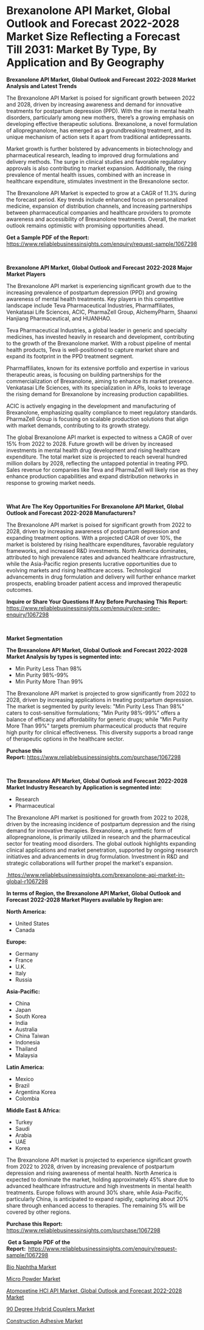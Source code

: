 <p><h1>Brexanolone API Market, Global Outlook and Forecast 2022-2028 Market Size Reflecting a Forecast Till 2031: Market By Type, By Application and By Geography</h1></p><p><strong>Brexanolone API Market, Global Outlook and Forecast 2022-2028 Market Analysis and Latest Trends</strong></p>
<p><p>The Brexanolone API Market is poised for significant growth between 2022 and 2028, driven by increasing awareness and demand for innovative treatments for postpartum depression (PPD). With the rise in mental health disorders, particularly among new mothers, there’s a growing emphasis on developing effective therapeutic solutions. Brexanolone, a novel formulation of allopregnanolone, has emerged as a groundbreaking treatment, and its unique mechanism of action sets it apart from traditional antidepressants.</p><p>Market growth is further bolstered by advancements in biotechnology and pharmaceutical research, leading to improved drug formulations and delivery methods. The surge in clinical studies and favorable regulatory approvals is also contributing to market expansion. Additionally, the rising prevalence of mental health issues, combined with an increase in healthcare expenditure, stimulates investment in the Brexanolone sector. </p><p>The Brexanolone API Market is expected to grow at a CAGR of 11.3% during the forecast period. Key trends include enhanced focus on personalized medicine, expansion of distribution channels, and increasing partnerships between pharmaceutical companies and healthcare providers to promote awareness and accessibility of Brexanolone treatments. Overall, the market outlook remains optimistic with promising opportunities ahead.</p></p>
<p><strong>Get a Sample PDF of the Report:&nbsp;</strong> <a href="https://www.reliablebusinessinsights.com/enquiry/request-sample/1067298">https://www.reliablebusinessinsights.com/enquiry/request-sample/1067298</a></p>
<p>&nbsp;</p>
<p><strong>Brexanolone API Market, Global Outlook and Forecast 2022-2028 Major Market Players</strong></p>
<p><p>The Brexanolone API market is experiencing significant growth due to the increasing prevalence of postpartum depression (PPD) and growing awareness of mental health treatments. Key players in this competitive landscape include Teva Pharmaceutical Industries, Pharmaffiliates, Venkatasai Life Sciences, ACIC, PharmaZell Group, AlchemyPharm, Shaanxi Hanjiang Pharmaceutical, and HUANHAO. </p><p>Teva Pharmaceutical Industries, a global leader in generic and specialty medicines, has invested heavily in research and development, contributing to the growth of the Brexanolone market. With a robust pipeline of mental health products, Teva is well-positioned to capture market share and expand its footprint in the PPD treatment segment.</p><p>Pharmaffiliates, known for its extensive portfolio and expertise in various therapeutic areas, is focusing on building partnerships for the commercialization of Brexanolone, aiming to enhance its market presence. Venkatasai Life Sciences, with its specialization in APIs, looks to leverage the rising demand for Brexanolone by increasing production capabilities.</p><p>ACIC is actively engaging in the development and manufacturing of Brexanolone, emphasizing quality compliance to meet regulatory standards. PharmaZell Group is focusing on scalable production solutions that align with market demands, contributing to its growth strategy. </p><p>The global Brexanolone API market is expected to witness a CAGR of over 15% from 2022 to 2028. Future growth will be driven by increased investments in mental health drug development and rising healthcare expenditure. The total market size is projected to reach several hundred million dollars by 2028, reflecting the untapped potential in treating PPD. Sales revenue for companies like Teva and PharmaZell will likely rise as they enhance production capabilities and expand distribution networks in response to growing market needs.</p></p>
<p>&nbsp;</p>
<p><strong>What Are The Key Opportunities For Brexanolone API Market, Global Outlook and Forecast 2022-2028 Manufacturers?</strong></p>
<p><p>The Brexanolone API market is poised for significant growth from 2022 to 2028, driven by increasing awareness of postpartum depression and expanding treatment options. With a projected CAGR of over 10%, the market is bolstered by rising healthcare expenditures, favorable regulatory frameworks, and increased R&D investments. North America dominates, attributed to high prevalence rates and advanced healthcare infrastructure, while the Asia-Pacific region presents lucrative opportunities due to evolving markets and rising healthcare access. Technological advancements in drug formulation and delivery will further enhance market prospects, enabling broader patient access and improved therapeutic outcomes.</p></p>
<p><strong>Inquire or Share Your Questions If Any Before Purchasing This Report:</strong> <a href="https://www.reliablebusinessinsights.com/enquiry/pre-order-enquiry/1067298">https://www.reliablebusinessinsights.com/enquiry/pre-order-enquiry/1067298</a></p>
<p>&nbsp;</p>
<p><strong>Market Segmentation</strong></p>
<p><strong>The Brexanolone API Market, Global Outlook and Forecast 2022-2028 Market Analysis by types is segmented into:</strong></p>
<p><ul><li>Min Purity Less Than 98%</li><li>Min Purity 98%-99%</li><li>Min Purity More Than 99%</li></ul></p>
<p><p>The Brexanolone API market is projected to grow significantly from 2022 to 2028, driven by increasing applications in treating postpartum depression. The market is segmented by purity levels: "Min Purity Less Than 98%" caters to cost-sensitive formulations; "Min Purity 98%-99%" offers a balance of efficacy and affordability for generic drugs; while "Min Purity More Than 99%" targets premium pharmaceutical products that require high purity for clinical effectiveness. This diversity supports a broad range of therapeutic options in the healthcare sector.</p></p>
<p><strong>Purchase this Report:&nbsp;</strong><a href="https://www.reliablebusinessinsights.com/purchase/1067298">https://www.reliablebusinessinsights.com/purchase/1067298</a></p>
<p>&nbsp;</p>
<p><strong>The Brexanolone API Market, Global Outlook and Forecast 2022-2028 Market Industry Research by Application is segmented into:</strong></p>
<p><ul><li>Research</li><li>Pharmaceutical</li></ul></p>
<p><p>The Brexanolone API market is positioned for growth from 2022 to 2028, driven by the increasing incidence of postpartum depression and the rising demand for innovative therapies. Brexanolone, a synthetic form of allopregnanolone, is primarily utilized in research and the pharmaceutical sector for treating mood disorders. The global outlook highlights expanding clinical applications and market penetration, supported by ongoing research initiatives and advancements in drug formulation. Investment in R&D and strategic collaborations will further propel the market's expansion.</p></p>
<p><a href="https://www.reliablebusinessinsights.com/brexanolone-api-market-in-global-r1067298">&nbsp;https://www.reliablebusinessinsights.com/brexanolone-api-market-in-global-r1067298</a></p>
<p><strong>In terms of Region, the Brexanolone API Market, Global Outlook and Forecast 2022-2028 Market Players available by Region are:</strong></p>
<p>
    <p> <strong> North America: </strong>
        <ul>
            <li>United States</li>
            <li>Canada</li>
        </ul>
        </p> 
    <p> <strong> Europe: </strong>
        <ul>
            <li>Germany</li>
            <li>France</li>
            <li>U.K.</li>
            <li>Italy</li>
            <li>Russia</li>
        </ul>
        </p> 
    <p> <strong> Asia-Pacific: </strong>
        <ul>
            <li>China</li>
            <li>Japan</li>
            <li>South Korea</li>
            <li>India</li>
            <li>Australia</li>
            <li>China Taiwan</li>
            <li>Indonesia</li>
            <li>Thailand</li>
            <li>Malaysia</li>
        </ul>
        </p> 
    <p> <strong> Latin America: </strong>
        <ul>
            <li>Mexico</li>
            <li>Brazil</li>
            <li>Argentina Korea</li>
            <li>Colombia</li>
        </ul>
        </p> 
    <p> <strong> Middle East & Africa: </strong>
        <ul>
            <li>Turkey</li>
            <li>Saudi</li>
            <li>Arabia</li>
            <li>UAE</li>
            <li>Korea</li>
        </ul>
    </p>
    </p>
<p><p>The Brexanolone API market is projected to experience significant growth from 2022 to 2028, driven by increasing prevalence of postpartum depression and rising awareness of mental health. North America is expected to dominate the market, holding approximately 45% share due to advanced healthcare infrastructure and high investments in mental health treatments. Europe follows with around 30% share, while Asia-Pacific, particularly China, is anticipated to expand rapidly, capturing about 20% share through enhanced access to therapies. The remaining 5% will be covered by other regions.</p></p>
<p><strong>Purchase this Report: </strong><a href="https://www.reliablebusinessinsights.com/purchase/1067298">https://www.reliablebusinessinsights.com/purchase/1067298</a></p>
<p>&nbsp;<strong>Get a Sample PDF of the Report:&nbsp;&nbsp;</strong><a href="https://www.reliablebusinessinsights.com/enquiry/request-sample/1067298">https://www.reliablebusinessinsights.com/enquiry/request-sample/1067298</a></p>
<p><strong></strong></p>
<p><p><a href="https://www.linkedin.com/pulse/bio-naphtha-market-outlook-forecast-from-2024-2031-imarkete-o8tcf?trackingId=KfT5CUBoSaeWlRy9LKDCtA%3D%3D">Bio Naphtha Market</a></p><p><a href="https://issuu.com/reportprime-2/docs/micro-powder-market-size-2030.pptx_e829d18ee18b47">Micro Powder Market</a></p><p><a href="https://github.com/JamesCox407/Market-Research-Report-List-1/blob/main/atomoxetine-hcl-api-market-global-outlook-and-forecast-2022-2028-market.md">Atomoxetine HCl API Market, Global Outlook and Forecast 2022-2028 Market</a></p><p><a href="https://medium.com/@stephaniewynterk145/the-comprehensive-90-degree-hybrid-couplers-market-research-report-is-essential-for-understanding-80e76ecefba0">90 Degree Hybrid Couplers Market</a></p><p><a href="https://issuu.com/reportprime-2/docs/construction-adhesive-market-size-2_084c653a1ae25a">Construction Adhesive Market</a></p></p>